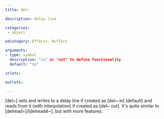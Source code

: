 ```yaml
---
title: del~

description: delay line

categories:
 - object

pdcategory: Effects, Buffers

arguments:
- type: symbol
  description: "in" or "out" to define functionality
  default: "in"

inlets:

outlets:

---
```


[del~] sets and writes to a delay line if created as [del~ in] (default) and reads from it (with interpolation) if created as [del~ out]. It's quite similar to [delread~]/[delread4~], but with more features.

